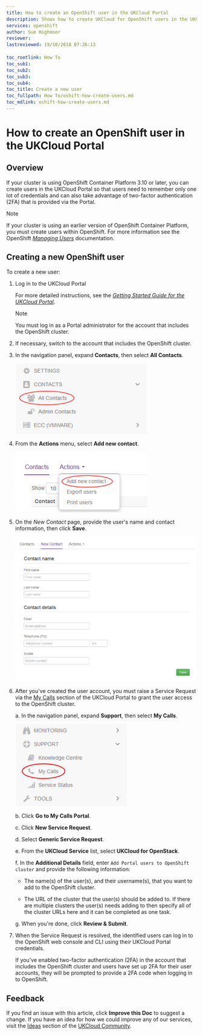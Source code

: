 ```yaml
---
title: How to create an OpenShift user in the UKCloud Portal
description: Shows how to create UKCloud for OpenShift users in the UKCloud Portal so that they can benefit from two-factor authentication (2FA)
services: openshift
author: Sue Highmoor
reviewer:
lastreviewed: 19/10/2018 07:26:13

toc_rootlink: How To
toc_sub1: 
toc_sub2:
toc_sub3:
toc_sub4:
toc_title: Create a new user
toc_fullpath: How To/oshift-how-create-users.md
toc_mdlink: oshift-how-create-users.md
---
```


# How to create an OpenShift user in the UKCloud Portal

## Overview

If your cluster is using OpenShift Container Platform 3.10 or later, you can create users in the UKCloud Portal so that users need to remember only one lot of credentials and can also take advantage of two-factor authentication (2FA) that is provided via the Portal.

> [!NOTE]
> If your cluster is using an earlier version of OpenShift Container Platform, you must create users within OpenShift. For more information see the OpenShift [*Managing Users*](https://docs.openshift.com/container-platform/3.9/admin_guide/manage_users.html) documentation.

## Creating a new OpenShift user

To create a new user:

1. Log in to the UKCloud Portal

    For more detailed instructions, see the [*Getting Started Guide for the UKCloud Portal*](../portal/ptl-gs.md).

    > [!NOTE]
    > You must log in as a Portal administrator for the account that includes the OpenShift cluster.

2. If necessary, switch to the account that includes the OpenShift cluster.

3. In the navigation panel, expand **Contacts**, then select **All Contacts**.

    ![All contacts menu option in the UKCloud Portal](images/ptl-menu-all-contacts.png)

4. From the **Actions** menu, select **Add new contact**.

    ![Add new contact menu option](images/ptl-mnu-add-new-contact.png)

5. On the *New Contact* page, provide the user's name and contact information, then click **Save**.

    ![New Contact page](images/ptl-new-contact.png)

6. After you've created the user account, you must raise a Service Request via the [My Calls](https://portal.skyscapecloud.com/support/ivanti) section of the UKCloud Portal to grant the user access to the OpenShift cluster.

    a. In the navigation panel, expand **Support**, then select **My Calls**.

    ![My Calls menu option in the UKCloud Portal](images/ptl_mnu-my-calls.png)

    b. Click **Go to My Calls Portal**.

    c. Click **New Service Request**.

    d. Select **Generic Service Request**.

    e. From the **UKCloud Service** list, select **UKCloud for OpenStack**.

    f. In the **Additional Details** field, enter `Add Portal users to OpenShift cluster` and provide the following information:

      - The name(s) of the user(s), and their username(s), that you want to add to the OpenShift cluster.

      - The URL of the cluster that the user(s) should be added to. If there are multiple clusters the user(s) needs adding to then specify all of the cluster URLs here and it can be completed as one task.

    g. When you're done, click **Review & Submit**.

7. When the Service Request is resolved, the identified users can log in to the OpenShift web console and CLI using their UKCloud Portal credentials.

    If you've enabled two-factor authentication (2FA) in the account that includes the OpenShift cluster and users have set up 2FA for their user accounts, they will be prompted to provide a 2FA code when logging in to OpenShift.

## Feedback

If you find an issue with this article, click **Improve this Doc** to suggest a change. If you have an idea for how we could improve any of our services, visit the [Ideas](https://community.ukcloud.com/ideas) section of the [UKCloud Community](https://community.ukcloud.com).
